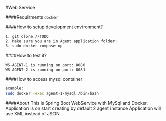 #Web Service

####Requirments
``docker``

####How to setup development environment?

```bash
1. git clone //TODO
2. Make sure you are in Agent application folder!
3. sudo docker-compose up
```

####How to test it?
```bash
WS-AGENT-1 is running on port: 8080
WS-AGENT-2 is running on port: 8081
```

####How to access mysql container
```bash
example:
sudo docker -exec agent-1-mysql /bin/bash
```

####About 
This is Spring Boot WebService with MySql and Docker.
Application is on start creating by default 2 agent instance
Application will use XML instead of JSON.
